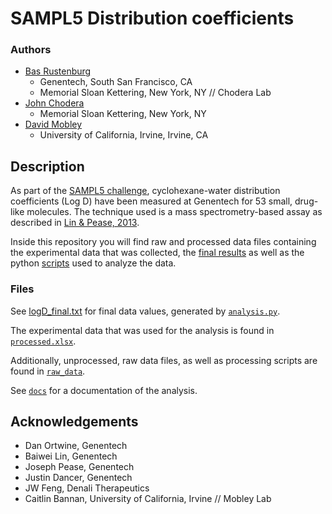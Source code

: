 # SAMPL5 Distribution coefficients

### Authors

* [Bas Rustenburg](https://github.com/bas-rustenburg)
  * Genentech, South San Francisco, CA
  * Memorial Sloan Kettering, New York, NY // Chodera Lab
* [John Chodera](http://www.choderalab.org/)
  * Memorial Sloan Kettering, New York, NY
* [David Mobley](http://www.mobleylab.org/)
  * University of California, Irvine, Irvine, CA

## Description

As part of the [SAMPL5 challenge](https://drugdesigndata.org/about/sampl5), cyclohexane-water distribution coefficients (Log D) have been measured at Genentech for 53 small, drug-like molecules. The technique used is a mass spectrometry-based assay as described in [Lin & Pease, 2013](http://www.ncbi.nlm.nih.gov/pubmed/24168238).

Inside this repository you will find raw and processed data files containing the experimental data that was collected, the [final results](./logD_final.txt) as well as the python [scripts](./analysis.py) used to analyze the data.


### Files

See [logD_final.txt](./logD_final.txt) for final data values, generated by [`analysis.py`](./analysis.py).

The experimental data that was used for the analysis is found in [`processed.xlsx`](./processed.xlsx).
    
Additionally, unprocessed, raw data files, as well as processing scripts are found in [`raw_data`](./raw_data).

See [`docs`](https://rawgit.com/choderalab/sampl5-experimental-logd-data/master/docs/index.html?token=ADyyA7hQfY53bbxeiJ_qNT-ZdQSjTnlBks5WzhviwA%3D%3D) for a documentation of the analysis.

## Acknowledgements 
* Dan Ortwine, Genentech
* Baiwei Lin, Genentech
* Joseph Pease, Genentech
* Justin Dancer, Genentech
* JW Feng, Denali Therapeutics
* Caitlin Bannan, University of California, Irvine // Mobley Lab




